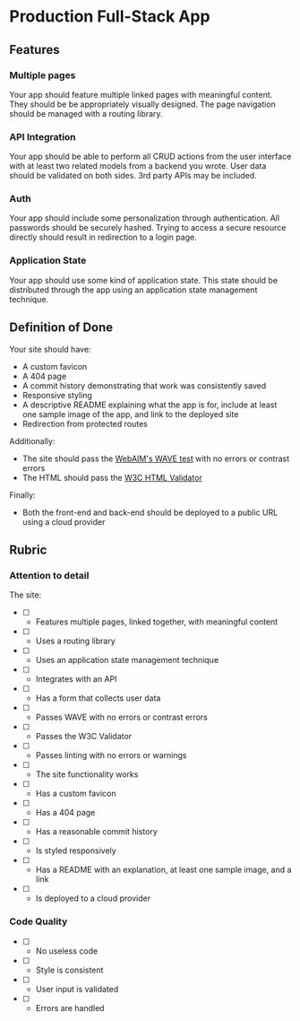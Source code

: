 # Production Full-Stack App

## Features

### Multiple pages

Your app should feature multiple linked pages with meaningful content. They should be be appropriately visually designed. The page navigation should be managed with a routing library.

### API Integration

Your app should be able to perform all CRUD actions from the user interface with at least two related models from a backend you wrote. User data should be validated on both sides. 3rd party APIs may be included.

### Auth

Your app should include some personalization through authentication. All passwords should be securely hashed. Trying to access a secure resource directly should result in redirection to a login page.

### Application State

Your app should use some kind of application state. This state should be distributed through the app using an application state management technique.

## Definition of Done

Your site should have:

* A custom favicon
* A 404 page
* A commit history demonstrating that work was consistently saved
* Responsive styling
* A descriptive README explaining what the app is for, include at least one sample image of the app, and link to the deployed site
* Redirection from protected routes

Additionally:

* The site should pass the [WebAIM's WAVE test](https://wave.webaim.org/) with no errors or contrast errors
* The HTML should pass the [W3C HTML Validator](https://validator.w3.org/)

Finally:

* Both the front-end and back-end should be deployed to a public URL using a cloud provider

## Rubric

### Attention to detail

The site:

* [ ] - Features multiple pages, linked together, with meaningful content
* [ ] - Uses a routing library
* [ ] - Uses an application state management technique
* [ ] - Integrates with an API
* [ ] - Has a form that collects user data
* [ ] - Passes WAVE with no errors or contrast errors
* [ ] - Passes the W3C Validator
* [ ] - Passes linting with no errors or warnings
* [ ] - The site functionality works
* [ ] - Has a custom favicon
* [ ] - Has a 404 page
* [ ] - Has a reasonable commit history
* [ ] - Is styled responsively
* [ ] - Has a README with an explanation, at least one sample image, and a link
* [ ] - Is deployed to a cloud provider

### Code Quality

* [ ] - No useless code
* [ ] - Style is consistent
* [ ] - User input is validated
* [ ] - Errors are handled
